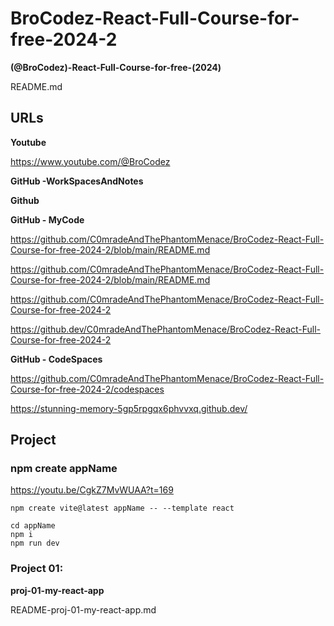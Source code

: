 # BroCodez-React-Full-Course-for-free-2024-2

**(@BroCodez)-React-Full-Course-for-free-(2024)**

README.md

## URLs

**Youtube**

https://www.youtube.com/@BroCodez

**GitHub -WorkSpacesAndNotes**

**Github**

**GitHub - MyCode**

https://github.com/C0mradeAndThePhantomMenace/BroCodez-React-Full-Course-for-free-2024-2/blob/main/README.md

https://github.com/C0mradeAndThePhantomMenace/BroCodez-React-Full-Course-for-free-2024-2/blob/main/README.md

https://github.com/C0mradeAndThePhantomMenace/BroCodez-React-Full-Course-for-free-2024-2

https://github.dev/C0mradeAndThePhantomMenace/BroCodez-React-Full-Course-for-free-2024-2

**GitHub - CodeSpaces**

https://github.com/C0mradeAndThePhantomMenace/BroCodez-React-Full-Course-for-free-2024-2/codespaces

https://stunning-memory-5gp5rpgqx6phvvxq.github.dev/


## Project

### npm create appName

https://youtu.be/CgkZ7MvWUAA?t=169

```
npm create vite@latest appName -- --template react

cd appName
npm i
npm run dev
```

### Project 01: 

**proj-01-my-react-app**

README-proj-01-my-react-app.md
